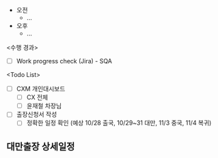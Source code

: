 - 오전
	- ...
- 오후
	- ...

<수행 경과>
- [ ] Work progress check (Jira) - SQA

\<Todo List>
- [ ] CXM 개인대시보드 
	- [ ] CX 전체
	- [ ] 윤재철 차장님
- [ ] 출장신청서 작성
	- [ ] 정확한 일정 확인 (예상 10/28 출국, 10/29~31 대만, 11/3 중국, 11/4 복귀) 

대만출장 상세일정
- 